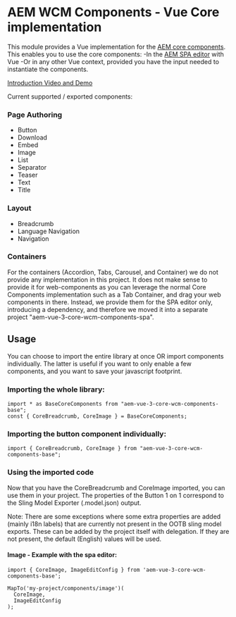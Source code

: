 # AEM WCM Components - Vue Core implementation

This module provides a Vue implementation for the [AEM core components](https://www.aemcomponents.dev/).
This enables you to use the core components:
-In
the [AEM SPA editor](https://docs.adobe.com/content/help/en/experience-manager-64/developing/headless/spas/spa-overview.html)
with Vue
-Or in any other Vue context, provided you have the input needed to instantiate the components.

[Introduction Video and Demo](https://www.youtube.com/watch?v=9759AhM7fAc)

Current supported / exported components:

### Page Authoring

- Button
- Download
- Embed
- Image
- List
- Separator
- Teaser
- Text
- Title

### Layout

- Breadcrumb
- Language Navigation
- Navigation

### Containers

For the containers (Accordion, Tabs, Carousel, and Container) we do not provide any implementation in this project.
It does not make sense to provide it for web-components as you can leverage the normal Core Components implementation
such as a Tab Container, and drag your web components in there.
Instead, we provide them for the SPA editor only, introducing a dependency, and therefore we moved it into a separate
project "aem-vue-3-core-wcm-components-spa".

## Usage

You can choose to import the entire library at once OR import components individually.
The latter is useful if you want to only enable a few components, and you want to save your javascript footprint.

### Importing the whole library:

```
import * as BaseCoreComponents from "aem-vue-3-core-wcm-components-base";
const { CoreBreadcrumb, CoreImage } = BaseCoreComponents;
```

### Importing the button component individually:

```
import { CoreBreadcrumb, CoreImage } from "aem-vue-3-core-wcm-components-base";
```

### Using the imported code

Now that you have the CoreBreadcrumb and CoreImage imported, you can use them in your project.
The properties of the Button 1 on 1 correspond to the Sling Model Exporter (.model.json) output.

Note: There are some exceptions where some extra properties are added (mainly i18n labels) that are currently not
present in the OOTB sling model exports.
These can be added by the project itself with delegation. If they are not present, the default (English) values will be
used.

#### Image - Example with the spa editor:

```
import { CoreImage, ImageEditConfig } from 'aem-vue-3-core-wcm-components-base';

MapTo('my-project/components/image')(
  CoreImage,
  ImageEditConfig
);

